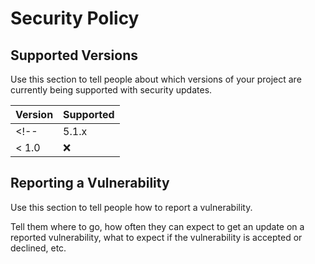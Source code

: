 # Security Policy

## Supported Versions

Use this section to tell people about which versions of your project are
currently being supported with security updates.

| Version | Supported          |
| ------- | ------------------ |
<!-- | 5.1.x   | :white_check_mark: | -->
| < 1.0   | :x:                |

## Reporting a Vulnerability

Use this section to tell people how to report a vulnerability.

Tell them where to go, how often they can expect to get an update on a
reported vulnerability, what to expect if the vulnerability is accepted or
declined, etc.

